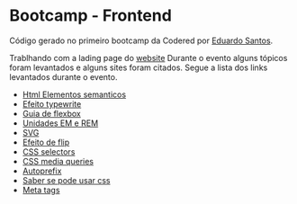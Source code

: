 # Bootcamp - Frontend

Código gerado no primeiro bootcamp da Codered por [Eduardo Santos](https://github.com/e3duardo).

Trablhando com a lading page do [website](http://codered.online/)
Durante o evento alguns tópicos foram levantados e alguns sites foram citados. Segue a lista dos links levantados durante o evento. 

 - [Html Elementos semanticos](https://www.w3schools.com/html/html5_semantic_elements.asp)
 - [Efeito typewrite](https://codepen.io/hi-im-si/pen/DHoup)
 - [Guia de flexbox](https://css-tricks.com/snippets/css/a-guide-to-flexbox/)
 - [Unidades EM e REM](https://tableless.com.br/unidade-pixels-em-rem/)
 - [SVG](https://css-tricks.com/using-svg/)
 - [Efeito de flip](https://codepen.io/syedrafeeq/pen/eCkFt)
 - [CSS selectors](https://www.w3schools.com/cssref/css_selectors.asp)
 - [CSS media queries](https://www.w3schools.com/css/tryit.asp?filename=trycss_mediaqueries_ex1)
 - [Autoprefix](https://autoprefixer.github.io/)
 - [Saber se pode usar css](https://caniuse.com/)
 - [Meta tags](https://www.w3schools.com/tags/tag_meta.asp)
